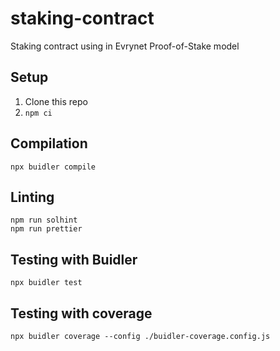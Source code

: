 # staking-contract
Staking contract using in Evrynet Proof-of-Stake model

## Setup
1. Clone this repo
2. `npm ci`

## Compilation
`npx buidler compile`

## Linting
```
npm run solhint
npm run prettier
```

## Testing with Buidler
`npx buidler test`

## Testing with coverage
`npx buidler coverage --config ./buidler-coverage.config.js`